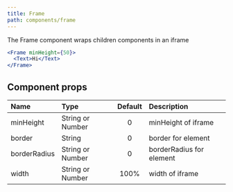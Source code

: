 ```yaml
---
title: Frame
path: components/frame
---
```


The Frame component wraps children components in an iframe


```.jsx
<Frame minHeight={50}>
  <Text>Hi</Text>
</Frame>
```

## Component props

| Name | Type | Default | Description |
| :- | :- | :-: | :- |
| minHeight | String or Number | 0 | minHeight of iframe
| border | String | 0 | border for element
| borderRadius | String or Number | 0 | borderRadius for element
| width | String or Number | 100% | width of iframe
